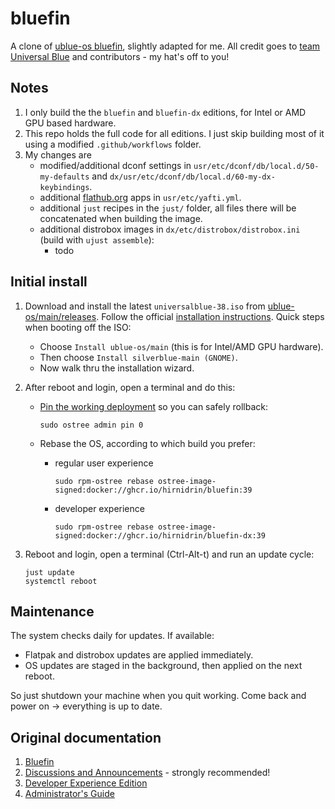 # bluefin

A clone of [ublue-os bluefin](https://github.com/ublue-os/bluefin), slightly adapted for me. All credit goes to [team Universal Blue](https://universal-blue.org/) and contributors - my hat's off to you!

## Notes

1. I only build the the `bluefin` and `bluefin-dx` editions, for Intel or AMD GPU based hardware.
1. This repo holds the full code for all editions. I just skip building most of it using a modified `.github/workflows` folder.
1. My changes are
   * modified/additional dconf settings in `usr/etc/dconf/db/local.d/50-my-defaults` and `dx/usr/etc/dconf/db/local.d/60-my-dx-keybindings`.
   * additional [flathub.org](https://flathub.org/) apps in `usr/etc/yafti.yml`.
   * additional `just` recipes in the `just/` folder, all files there will be concatenated when building the image.
   * additional distrobox images in `dx/etc/distrobox/distrobox.ini` (build with `ujust assemble`):
     * todo

## Initial install

1. Download and install the latest `universalblue-38.iso` from [ublue-os/main/releases](https://github.com/ublue-os/main/releases). Follow the official [installation instructions](https://universal-blue.org/installation/). Quick steps when booting off the ISO:
   * Choose `Install ublue-os/main` (this is for Intel/AMD GPU hardware).
   * Then choose `Install silverblue-main (GNOME)`.
   * Now walk thru the installation wizard.

2. After reboot and login, open a terminal and do this:
   * [Pin the working deployment](https://docs.fedoraproject.org/en-US/fedora-silverblue/faq/#_how_can_i_upgrade_my_system_to_the_next_major_version_for_instance_rawhide_or_an_upcoming_fedora_release_branch_while_keeping_my_current_deployment) so you can safely rollback:

         sudo ostree admin pin 0

   * Rebase the OS, according to which build you prefer:
     * regular user experience

           sudo rpm-ostree rebase ostree-image-signed:docker://ghcr.io/hirnidrin/bluefin:39

     * developer experience

           sudo rpm-ostree rebase ostree-image-signed:docker://ghcr.io/hirnidrin/bluefin-dx:39

3. Reboot and login, open a terminal (Ctrl-Alt-t) and run an update cycle:

       just update
       systemctl reboot

## Maintenance

The system checks daily for updates. If available:
   * Flatpak and distrobox updates are applied immediately.
   * OS updates are staged in the background, then applied on the next reboot.

So just shutdown your machine when you quit working. Come back and power on -> everything is up to date.

## Original documentation

1. [Bluefin](https://universal-blue.discourse.group/t/introduction-to-bluefin/41)
2. [Discussions and Announcements](https://universal-blue.discourse.group/c/bluefin/6) - strongly recommended!
3. [Developer Experience Edition](https://universal-blue.discourse.group/t/bluefin-dx-the-bluefin-developer-experience/39)
4. [Administrator's Guide](https://universal-blue.discourse.group/t/bluefin-administrators-guide/40)
